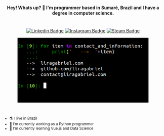 <div align="center">

#### Hey! Whats up? 👋 I'm programmer based in Sumaré, Brazil and I have a degree in computer science.

#

[![Linkedin Badge](https://img.shields.io/badge/-LinkedIn-blue?style=flat-square&logo=Linkedin&logoColor=white&link=https://www.linkedin.com/in/liragabriels/)](https://www.linkedin.com/in/liragabriels/)
[![Instagram Badge](https://img.shields.io/badge/-Instagram-red?style=flat-square&logo=Instagram&logoColor=white&link=https://www.instagram.com/liragabriels/)](https://www.instagram.com/liragabriels/)
[![Steam Badge](https://img.shields.io/badge/-Steam-grey?style=flat-square&logo=Steam&logoColor=white&link=https://steamcommunity.com/id/liragabriel/)](https://steamcommunity.com/id/liragabriel/)

![info photo](https://raw.githubusercontent.com/liragabriel/liragabriel/master/info.png)

</div>

#

<small>

- 🌎 I live in Brazil
- 🐍 I’m currently working as a Python programmer
- 🌱 I’m currently learning Vue.js and Data Science

</small>
